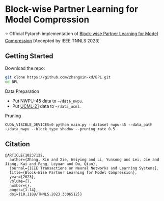 # Block-wise Partner Learning for Model Compression
⭐ Official Pytorch implementation of [Block-wise Partner Learning for Model Compression](https://ieeexplore.ieee.org/abstract/document/10237122) [Accepted by IEEE TNNLS 2023]
## Getting Started

Download the repo:

```bash
git clone https://github.com/zhangxin-xd/BPL.git
cd BPL
```

Data Preparation

- Put [NWPU-45](https://www.kaggle.com/datasets/happyyang/nwpu-data-set) data to `~/data_nwpu`.
- Put [UCML-21](http://weegee.vision.ucmerced.edu/datasets/landuse.html) data to `~/data_ucml`.

Pruning 

```
CUDA_VISIBLE_DEVICES=0 python main.py --dataset nwpu-45 --data_path ~/data_nwpu --block_type shadow --pruning_rate 0.5
```

## Citation
```
@ARTICLE{10237122,
  author={Zhang, Xin and Xie, Weiying and Li, Yunsong and Lei, Jie and Jiang, Kai and Fang, Leyuan and Du, Qian},
  journal={IEEE Transactions on Neural Networks and Learning Systems}, 
  title={Block-Wise Partner Learning for Model Compression}, 
  year={2023},
  volume={},
  number={},
  pages={1-14},
  doi={10.1109/TNNLS.2023.3306512}}
```


